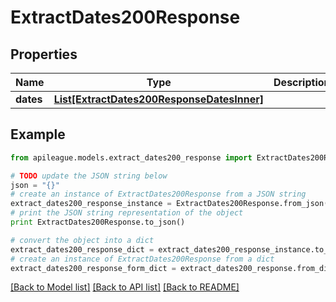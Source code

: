 # ExtractDates200Response


## Properties

Name | Type | Description | Notes
------------ | ------------- | ------------- | -------------
**dates** | [**List[ExtractDates200ResponseDatesInner]**](ExtractDates200ResponseDatesInner.md) |  | [optional] 

## Example

```python
from apileague.models.extract_dates200_response import ExtractDates200Response

# TODO update the JSON string below
json = "{}"
# create an instance of ExtractDates200Response from a JSON string
extract_dates200_response_instance = ExtractDates200Response.from_json(json)
# print the JSON string representation of the object
print ExtractDates200Response.to_json()

# convert the object into a dict
extract_dates200_response_dict = extract_dates200_response_instance.to_dict()
# create an instance of ExtractDates200Response from a dict
extract_dates200_response_form_dict = extract_dates200_response.from_dict(extract_dates200_response_dict)
```
[[Back to Model list]](../README.md#documentation-for-models) [[Back to API list]](../README.md#documentation-for-api-endpoints) [[Back to README]](../README.md)


